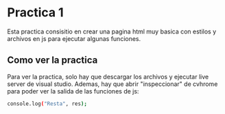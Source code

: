 # Practica 1
Esta practica consisitio en crear una pagina html muy basica con estilos y archivos en js para ejecutar algunas funciones.


## Como ver la practica 
Para ver la practica, solo hay que descargar los archivos y ejecutar live server de visual studio. Ademas, hay que abrir "inspeccionar" de cvhrome para poder ver la salida de las funciones de js:

```bash
console.log("Resta", res);
```